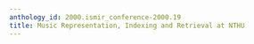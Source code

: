 ```yaml
---
anthology_id: 2000.ismir_conference-2000.19
title: Music Representation, Indexing and Retrieval at NTHU
---
```

